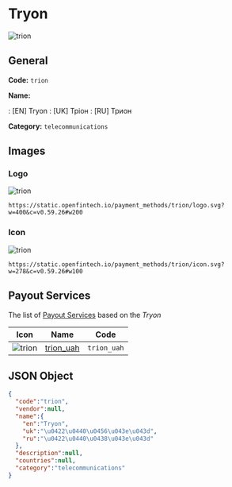 
# Tryon 
![trion](https://static.openfintech.io/payment_methods/trion/logo.svg?w=400&c=v0.59.26#w200)  

## General 
**Code:** `trion` 
 
**Name:** 
 
:	[EN] Tryon 
:	[UK] Тріон 
:	[RU] Трион 
 
**Category:** `telecommunications` 
 

## Images 

### Logo 
![trion](https://static.openfintech.io/payment_methods/trion/logo.svg?w=400&c=v0.59.26#w200)  

```
https://static.openfintech.io/payment_methods/trion/logo.svg?w=400&c=v0.59.26#w200
```  

### Icon 
![trion](https://static.openfintech.io/payment_methods/trion/icon.svg?w=278&c=v0.59.26#w100)  

```
https://static.openfintech.io/payment_methods/trion/icon.svg?w=278&c=v0.59.26#w100
```  

## Payout Services 
 
The list of [Payout Services](/payout-services/) based on the _Tryon_ 

|Icon|Name|Code| 
|:---:|:---:|:---:| 
|![trion](https://static.openfintech.io/payout_methods/trion/icon.svg?w=278&c=v0.59.26#w40) |[trion_uah](/payout-services/trion_uah/)|`trion_uah`| 
 

## JSON Object 

```json
{
  "code":"trion",
  "vendor":null,
  "name":{
    "en":"Tryon",
    "uk":"\u0422\u0440\u0456\u043e\u043d",
    "ru":"\u0422\u0440\u0438\u043e\u043d"
  },
  "description":null,
  "countries":null,
  "category":"telecommunications"
}
```  
